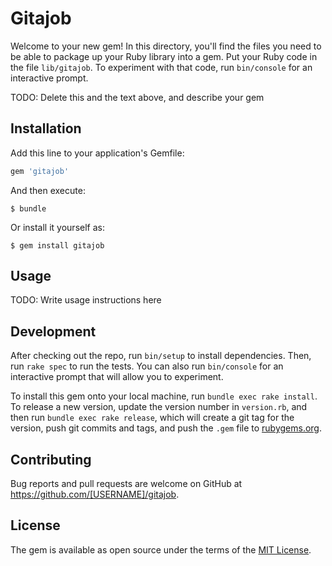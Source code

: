 # Gitajob

Welcome to your new gem! In this directory, you'll find the files you need to be able to package up your Ruby library into a gem. Put your Ruby code in the file `lib/gitajob`. To experiment with that code, run `bin/console` for an interactive prompt.

TODO: Delete this and the text above, and describe your gem

## Installation

Add this line to your application's Gemfile:

```ruby
gem 'gitajob'
```

And then execute:

    $ bundle

Or install it yourself as:

    $ gem install gitajob

## Usage

TODO: Write usage instructions here

## Development

After checking out the repo, run `bin/setup` to install dependencies. Then, run `rake spec` to run the tests. You can also run `bin/console` for an interactive prompt that will allow you to experiment.

To install this gem onto your local machine, run `bundle exec rake install`. To release a new version, update the version number in `version.rb`, and then run `bundle exec rake release`, which will create a git tag for the version, push git commits and tags, and push the `.gem` file to [rubygems.org](https://rubygems.org).

## Contributing

Bug reports and pull requests are welcome on GitHub at https://github.com/[USERNAME]/gitajob.

## License

The gem is available as open source under the terms of the [MIT License](https://opensource.org/licenses/MIT).
